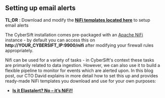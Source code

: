 ## Setting up email alerts

**TL;DR** : Download and modify the **[NiFi templates located here](https://gist.github.com/dvas0004/3fd0e7c24c6d06f5095471e7b72b329b)** to setup email alerts

The CyberSift installation comes pre-packaged with an [Apache NiFi](https://nifi.apache.org/) instance - by default you can access this on **http://YOUR_CYBERSIFT_IP:9900/nifi** after modifying your firewall rules appropriately. 

Nifi can be used for a variety of tasks - in CyberSift's context these tasks are primarily related to data ingestion. However, we can also use it to build a flexible pipeline to monitor for events which are alerted upon. In this blog post, our CTO David explains in more detail how to set this up and provides ready-made NiFi templates you download and use for your own purposes:

* **[Is it Elastalert? No – it’s NiFi!!](http://blog.davidvassallo.me/2019/04/11/is-it-elastalert-no-it-is-nifi/)**